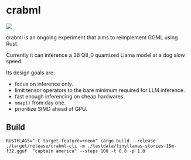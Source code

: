 # crabml

[![](https://img.shields.io/discord/1111711408875393035?logo=discord&label=discord)](https://discord.gg/wbzqddT3QC)

crabml is an ongoing experiment that aims to reimplement GGML using Rust.

Currently it can inference a 3B Q8_0 quantized Llama model at a dog slow speed.

Its design goals are:

- focus on inference only.
- limit tensor operators to the bare minimum required for LLM inference.
- fast enough inferencing on cheap hardwares.
- `mmap()` from day one.
- prioritize SIMD ahead of GPU.

## Build

```
RUSTFLAGS="-C target-feature=+neon" cargo build --release
./target/release/crabml-cli -m ./testdata/tinyllamas-stories-15m-f32.gguf  "captain america" --steps 100 -t 0.8 -p 1.0
```